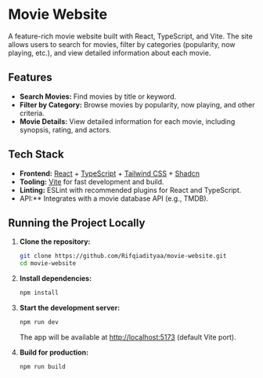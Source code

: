 # Movie Website

A feature-rich movie website built with React, TypeScript, and Vite. The site allows users to search for movies, filter by categories (popularity, now playing, etc.), and view detailed information about each movie.

## Features

- **Search Movies:** Find movies by title or keyword.
- **Filter by Category:** Browse movies by popularity, now playing, and other criteria.
- **Movie Details:** View detailed information for each movie, including synopsis, rating, and actors.

## Tech Stack

- **Frontend:** [React](https://react.dev/) + [TypeScript](https://www.typescriptlang.org/) + [Tailwind CSS](https://tailwindcss.com/) + [Shadcn](https://ui.shadcn.com/)
- **Tooling:** [Vite](https://vitejs.dev/) for fast development and build.
- **Linting:** ESLint with recommended plugins for React and TypeScript.
- API:** Integrates with a movie database API (e.g., TMDB).

## Running the Project Locally

1. **Clone the repository:**
   ```sh
   git clone https://github.com/Rifqiadityaa/movie-website.git
   cd movie-website
   ```

2. **Install dependencies:**
   ```sh
   npm install
   ```

3. **Start the development server:**
   ```sh
   npm run dev
   ```
   The app will be available at [http://localhost:5173](http://localhost:5173) (default Vite port).

4. **Build for production:**
   ```sh
   npm run build
   ```

